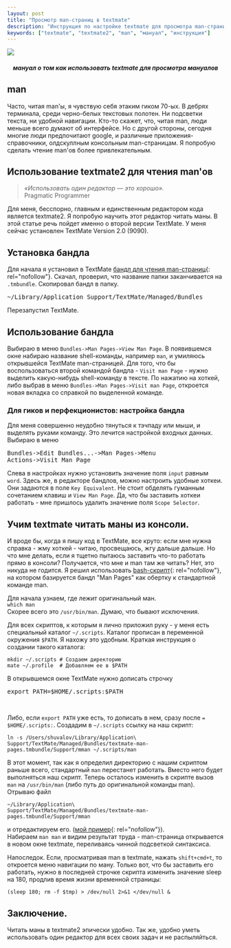 ```yaml
---
layout: post
title: "Просмотр man-страниц в textmate"
description: "Инструкция по настройке textmate для просмотра man-страниц"
keywords: ["textmate", "textmate2", "man", "мануал", "инструкция"]
---
```


![](http://31808.selcdn.ru/it-prm/pics/man.jpg)

<h5 style="text-align:center !important;font-style:italic;">мануал о том как использовать textmate для просмотра мануалов</h5>

## man

Часто, читая man'ы, я чувствую себя этаким гиком 70-ых. В дебрях терминала, среди черно-белых текстовых полотен. Ни подсветки текста, ни удобной навигации. Кто-то скажет, что, читая man, люди меньше всего думают об интерфейсе. Но с другой стороны, сегодня многие люди предпочитают google, и различные приложения-справочники, олдскуллным консольным man-страницам. Я попробую сделать чтение man'ов более привлекательным.

## Использование textmate2 для чтения man'ов

> *«Использовать один редактор — это хорошо».*  
> Pragmatic Programmer
  
Для меня, бесспорно, главным и единственным редактором кода является textmate2. Я попробую научить этот редактор читать маны. В этой статье речь пойдет именно о второй версии TextMate. У меня сейчас установлен TextMate Version 2.0 (9090).

## Установка бандла

Для начала я установил в TextMate [бандл для чтения man-страниц][textmate-man-bundle]{: rel="nofollow"}. Скачал, проверил, что название папки заканчивается на `.tmbundle`. Скопировал бандл в папку.<pre>~/Library/Application Support/TextMate/Managed/Bundles
</pre> Перезапустил TextMate.

## Использование бандла
Выбираю в меню `Bundles->Man Pages->View Man Page`. В появившемся окне набираю название shell-команды, например `man`, и умиляюсь открывшейся TextMate man-страницей. Для того, что бы воспользоваться второй командой бандла - `Visit man Page` - нужно выделить какую-нибудь shell-команду в тексте. По нажатию на хоткей, либо выбрав в меню `Bundles->Man Pages->Visit man Page`, откроется новая вкладка со справкой по выделенной команде. 

### Для гиков и перфекционистов:  настройка бандла
Для меня совершенно неудобно тянуться к тэчпаду или мыши, и выделять руками команду. Это лечится настройкой входных данных. Выбираю в меню <pre>Bundles->Edit Bundles...->Man Pages->Menu Actions->Visit Man Page</pre> Слева в настройках нужно установить значение поля `input` равным `word`. 
Здесь же, в редакторе бандлов, можно настроить удобные хоткеи. Они задаются в поле `Key Equivalent`. Не стоит обделять гуманным сочетанием клавиш и `View Man Page`. Да, что бы заставить хоткеи работать - мне пришлось удалить значение поля `Scope Selector`.

## Учим textmate читать маны из консоли.

И вроде бы, когда я пишу код в TextMate, все круто: если мне нужна справка - жму хоткей - читаю, просвещаюсь, жгу дальше дальше. Но что мне делать, если я тщетно пытаюсь заставить что-то работать прямо в консоли? Получается, что мне и man там же читать? Нет, это никуда не годится. Я решил использовать [bash-скрипт][middle-mman]{: rel="nofollow"}, на котором базируется бандл "Man Pages" как обертку к стандартной команде man.

Для начала узнаем, где лежит оригинальный ман.  
`which man`  
Скорее всего это `/usr/bin/man`. Думаю, что бывают исключения.

Для всех скриптов, к которым я лично приложил руку - у меня есть специальный каталог `~/.scripts`. Каталог прописан в переменной окружения `$PATH`. Я нахожу это удобным. Краткая инструкция о создании такого каталога:  
<pre>
<code>mkdir ~/.scripts # Создаем директорию
mate ~/.profile  # Добавляем ее в $PATH</code>
</pre>В открывшемся окне TextMate нужно дописать строчку <pre>export PATH=$HOME/.scripts:$PATH
</pre> Либо, если `export PATH` уже есть, то дописать в нем, сразу после `=` `$HOME/.scripts:`. Создадим в `~/.scripts` ссылку на наш скрипт:  
<pre>
<code class="bash">ln -s /Users/shuvalov/Library/Application\ Support/TextMate/Managed/Bundles/textmate-man-pages.tmbundle/Support/mman ~/.scripts/man</code>
</pre>
В этот момент, так как я определил директорию с нашим скриптом раньше всего, стандартный `man` перестанет работать. Вместо него будет выполняться наш скрипт. Теперь осталось изменить в скрипте вызов `man` на `/usr/bin/man` (либо путь до оригинальной команды man). Отрываю файл <pre><code class="bash">~/Library/Application\ Support/TextMate/Managed/Bundles/textmate-man-pages.tmbundle/Support/mman</code>
</pre> и отредактируем его. ([мой пример][good-man]{: rel="nofollow"}).  
Набираем `man man` и видим результат труда - man-страница открывается в новом окне textmate, переливаясь чинной подсветкой синтаксиса.

Напоследок. Если, просматривая man в textmate, нажать `shift+cmd+t`, то откроется меню навигации по ману. Только вот, что бы заставить его работать, нужно в последней строчке скрипта изменить значение sleep на 180, продлив время жизни временной страницы:   
<pre>
<code>(sleep 180; rm -f $tmp) &gt; /dev/null 2&gt;&amp;1 &lt;/dev/null &amp;</code>
</pre>


## Заключение.
Читать маны в textmate2 эпически удобно. Так же, удобно уметь использовать один редактор для всех своих задач и не распыляйться. 


[textmate-man-bundle]: https://github.com/textmate/man-pages.tmbundle "TextMate Man Pages Bundle"
[middle-mman]: https://github.com/textmate/man-pages.tmbundle/blob/master/Support/mman
[good-man]: https://github.com/shuvalov-anton/dot-scripts/blob/a6e615ca211674b57a13a855e297dac3d7fa4c1f/man